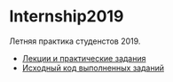 # Internship2019
Летняя практика студенстов 2019.

- [Лекции и практические задания](https://github.com/sms-a/Internship2019/tree/master/docs)
- [Исходный код выполненных заданий](https://github.com/sms-a/Internship2019/tree/master/src)